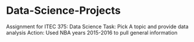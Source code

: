 # Data-Science-Projects
Assignment for ITEC 375: Data Science 
Task: Pick A topic and provide data analysis 
Action: Used NBA years 2015-2016 to pull general information
